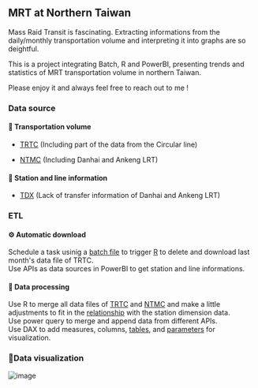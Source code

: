 <H2>MRT at Northern Taiwan</H2>
Mass Raid Transit is fascinating. Extracting informations from the daily/monthly transportation volume and interpreting it into graphs are so deightful.

This is a project integrating Batch, R and PowerBI, presenting trends and statistics of MRT transportation volume in northern Taiwan.

Please enjoy it and always feel free to reach out to me !

<H3>Data source</H3>
<H4>🚊 Transportation volume</H4>

- [TRTC](https://www.metro.taipei/cp.aspx?n=FF31501BEBDD0136) (Including part of the data from the Circular line)

- [NTMC](https://oas.bas.ntpc.gov.tw/NTPCTRWD/NewPage/Publish.aspx?Mid1=382290000H#) (Including Danhai and Ankeng LRT)

<H4>🚉 Station and line information</H4>

- [TDX](https://tdx.transportdata.tw/api-service/swagger/basic/268fc230-2e04-471b-a728-a726167c1cfc#/) (Lack of transfer information of Danhai and Ankeng LRT)

<H3>ETL</H3>
<H4>⚙️ Automatic download</H4>

Schedule a task usinig a [batch file](https://github.com/chieh-kao-1125/MRT_at_Northern_Taiwan/blob/main/Automatic%20download/autoTRTC.bat) to trigger [R](https://github.com/chieh-kao-1125/MRT_at_Northern_Taiwan/blob/main/Automatic%20download/TRTC_AutoDownloadFile.R) to delete and download last month's data file of TRTC.<br />
Use APIs as data sources in PowerBI to get station and line informations.

<H4>🔧 Data processing</H4>

Use R to merge all data files of [TRTC](https://github.com/chieh-kao-1125/MRT-at-Northern-Taiwan/blob/main/Data%20processing/TRTC_CodeInPBI.R) and [NTMC](https://github.com/chieh-kao-1125/MRT-at-Northern-Taiwan/blob/main/Data%20processing/NTMC_CodeInPBI.R) and make a little adjustments to fit in the [relationship](https://github.com/chieh-kao-1125/MRT-at-Northern-Taiwan/blob/main/Data_module.JPG) with the station dimension data.<br />
Use power query to merge and append data from different APIs.<br />
Use DAX to add measures, columns, [tables](https://github.com/chieh-kao-1125/MRT-at-Northern-Taiwan/blob/main/Data%20processing/DAX_for_tables.txt), and [parameters](https://github.com/chieh-kao-1125/MRT-at-Northern-Taiwan/blob/main/Data%20processing/DAX_for_parameters.txt) for visualization.

<H3>🎨Data visualization</H3>

![image](https://github.com/chieh-kao-1125/MRT_at_Northern_Taiwan/blob/main/Graphs/Dashboard.jpg)
